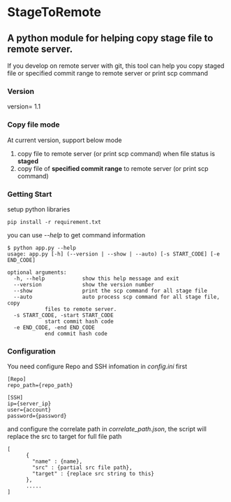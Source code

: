 # StageToRemote
## A python module for helping copy stage file to remote server.
If you develop on remote server with git, 
this tool can help you copy staged file or specified commit range to remote server or print scp command

### Version
version= 1.1

### Copy file mode
At current version, support below mode
 1. copy file to remote server (or print scp command) when file status
    is **staged**
 2. copy file of **specified commit range** to remote
    server (or print scp command)


### Getting Start

setup python libraries

	pip install -r requirement.txt

you can use *--help* to get command information

	$ python app.py --help
	usage: app.py [-h] (--version | --show | --auto) [-s START_CODE] [-e END_CODE]

	optional arguments:
	  -h, --help            show this help message and exit
	  --version             show the version number
	  --show                print the scp command for all stage file
	  --auto                auto process scp command for all stage file, copy
				files to remote server.
	  -s START_CODE, -start START_CODE
				start commit hash code
	  -e END_CODE, -end END_CODE
				end commit hash code
	
### Configuration
You need configure Repo and SSH infomation in *config.ini* first

    [Repo]
    repo_path={repo_path}
    
    [SSH]
    ip={server_ip}
    user={account}
    password={password}
    
and configure the correlate path in *correlate_path.json*, the script will replace the src to target for full file path

    [
          {
            "name" : {name},
            "src" : {partial src file path},
            "target" : {replace src string to this}
          },
          .....
    ]
    
